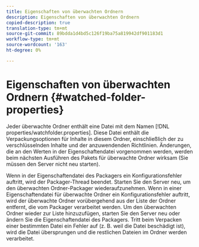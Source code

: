 ```yaml
---
title: Eigenschaften von überwachten Ordnern
description: Eigenschaften von überwachten Ordnern
copied-description: true
translation-type: tm+mt
source-git-commit: 89bdda1d4bd5c126f19ba75a819942df901183d1
workflow-type: tm+mt
source-wordcount: '163'
ht-degree: 0%

---
```



# Eigenschaften von überwachten Ordnern {#watched-folder-properties}

Jeder überwachte Ordner enthält eine Datei mit dem Namen [!DNL properties/watchfolder.properties]. Diese Datei enthält die Verpackungsoptionen für Inhalte in diesem Ordner, einschließlich der zu verschlüsselnden Inhalte und der anzuwendenden Richtlinien. Änderungen, die an den Werten in der Eigenschaftendatei vorgenommen werden, werden beim nächsten Ausführen des Pakets für überwachte Ordner wirksam (Sie müssen den Server nicht neu starten).

Wenn in der Eigenschaftendatei des Packagers ein Konfigurationsfehler auftritt, wird der Packager-Thread beendet. Starten Sie den Server neu, um den überwachten Ordner-Packager wiederaufzunehmen. Wenn in einer Eigenschaftendatei für überwachte Ordner ein Konfigurationsfehler auftritt, wird der überwachte Ordner vorübergehend aus der Liste der Ordner entfernt, die vom Packager verarbeitet werden. Um den überwachten Ordner wieder zur Liste hinzuzufügen, starten Sie den Server neu oder ändern Sie die Eigenschaftendatei des Packagers. Tritt beim Verpacken einer bestimmten Datei ein Fehler auf (z. B. weil die Datei beschädigt ist), wird die Datei übersprungen und die restlichen Dateien im Ordner werden verarbeitet.

